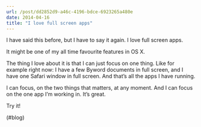 ```yaml
---
url: /post/dd2852d9-a46c-4196-bdce-6923265a480e
date: 2014-04-16
title: "I love full screen apps"
---
```


I have said this before, but I have to say it again. I love full screen apps.



It might be one of my all time favourite features in OS X.



The thing I love about it is that I can just focus on one thing. Like for example right now: I have a few Byword documents in full screen, and I have one Safari window in full screen. And that&#8217;s all the apps I have running.



I can focus, on the two things that matters, at any moment. And I can focus on the one app I&#8217;m working in. It&#8217;s great.



Try it!



(#blog)